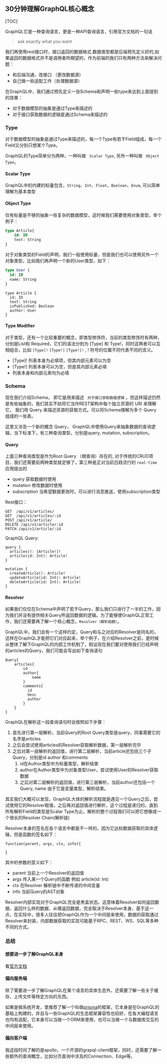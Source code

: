 ## 30分钟理解GraphQL核心概念

[TOC]

GraphQL它是一种查询语言，更是一种API查询语言，引用官方文档的一句话

> ask exactly what you want

我们再使用rest接口时，接口返回的数据格式.数据类型都是后端预先定义好的,如果返回的数据格式并不是调用者所期望的，作为前端的我们只有两种方法来解决问题：

- 和后端沟通，改接口 （更改数据源）
- 自己做一些适配工作（处理数据源）

在GraphQL中，我们通过预先定义一张Schema和声明一些type来达到上面提到的效果：

- 对于数据模型的抽象是通过Type来描述的
- 对于接口获取数据的逻辑是通过Schema来描述的

### Type

对于数据模型的抽象是通过Type来描述的，每一个Type有若干Field组成，每一个Field又分别只想某个Type。

GraphQL的Type简单分为两种，一种叫做 ` Scalar Type`, 另外一种叫做 ` Object Type`。

####  Scalar Type

GraphQL中的内建的标量包含，`String`、`Int`、`Float`、`Boolean`、`Enum`, 可以简单理解为基本类型

#### Object Type

仅有标量是不够的抽象一些复杂的数据模型，这时候我们需要使用对象类型，举个例子：

`````sql
type Article{
    id: ID
    text: String
}
`````

对于对象类型的Field的声明，我们一般使用标量，但是我们也可以使用另外一个对象类型，比如我们再声明一个新的User类型，如下：

~~~~sql
type User {
  id: ID
  name: String
}
~~~~

`````mysql
type Article {
  id: ID
  text: String
  isPublished: Boolean
  author: User
}
`````

#### Type Modifier

对于类型，还有一个比较重要的概念，即类型修饰符，当前的类型修饰符有两种，分别是List和 Required，它们的语法分别为 [Type] 和 Type!，同时这两者可以互相组合，比如 `[Type]!` `[Type!]` `[Type!]!`  , ! 符号的位置不同代表不同的含义。

- [Type]!  列表本身为必填项，但其内部元素可以为空
- [Type!] 列表本身可以为空，但是其内部元素必填 
- 列表本身和内部元素均为必填

### Schema

现在我们介绍Schema， 即它是用来描述 ` 对于接口获取数据逻辑` ，但这样描述仍然是有些抽象的，我们其实不妨将它当作REST架构中每个独立资源的 URI 来理解它， 我们用 Query 来描述资源的获取方式。可以将Schema理解为多个 Query 组成的一张表。

这里又涉及一个新的概念 Query， GraphQL中使用Query来抽象数据的查询逻辑，当下标准下，有三种查询类型，分别是query, mutation, subscription。

#### Query

上面三种查询类型是作为Root Query （根查询）存在的,  对于传统的CRUD项目，我们还需要前两种类型就足够了，第三种是正对当前日趋流行的 `real-time` 应用提出的

- query 获取数据时使用
- mutation 修改数据时使用
- subscription 当希望数据更改时，可以进行消息推送，使用subscription类型

Rest接口：

~~~~~~
GET  /api/v1/articles/
GET  /api/v1/articles/:id
POST /api/v1/article/
DELETE /api/v1/article/:id
PATCH /api/v1/article/:id
~~~~~~

QraphQL Query:

~~~~~~
query {
  articles(): [Article!]!
  article(id: Int): Article!
}

mutation {
  createArticle(): Article!
  updateArticle(id: Int): Article!
  deleteArticle(id: Int): Article!
}
~~~~~~

#### Resolver

如果我们仅仅在Schema中声明了若干Query，那么我们只进行了一半的工作，因为我们并没有提供相关Query所返回数据的逻辑。为了能够使GraphQL正常工作，我们还需要再了解一个核心概念，`Resolver（解析函数）`。

GraphQL中，我们会有一个这样约定，Query和与之对应的Resolver是同名的，这样在GraphQL才能把它们对应起来，举个例子，在介绍Resolver之前，是时候从整体了解下GraphQL的内部工作机制了，假设现在我们要对使用我们已经声明的articles的Query，我们可能会写出如下查询语句

~~~~~
Query{
    articles{
        id
        author{
            name
        }
        comments{
     	  id
       	  desc
       	  author
        }
    }
}
~~~~~

GraphQL在解析这一段查询语句时会按照如下步骤：

1. 首先进行第一层解析，当前Query的Root Query类型是query，同事需要它的名字是articles
2. 之后会尝试使用articles的Resolver获取解析数据，第一层解析完毕
3. 之后对第一层解析的返回值，进行第二层解析，当前article还包括三个子Query，分别是id author 和comments
   1. id在Author类型中为标量类型，解析结束
   2. author在Author类型中为对象类型User，尝试使用User的Resolver获取数据
   3. 之后对第二层解析的返回值，进行第三层解析，当前author还包括一个Query, name 由于它是变量类型，解析结束。

其实我们大概可以发现，GraphQL大体的解析流程就是遇见一个Query之后，尝试使用它的Resolver取值，之后再对返回值进行解析，这个过程是递归的，直到所有解析Field的类型是Scalar Type为止。解析的整个过程我们可以把它想像成一个很长的Resolver Chain(解析链)

Resolver本身的签名在各个语言中都是不一样的，因为它达标数据获取的具体逻辑，但是函数的签名如下：

~~~~~
function(parent, args, ctx, info){
    
}
~~~~~

其中的参数的意义如下：

- parent 当前上一个Resolver的返回值
- args  传入某一个Query的函数  例如 article(id: Int)
- ctx 在Resolver 解析链中不断传递的中间变量
- info 当前Query的AST对象

Resolver内部实现对于GraphQL完全是黑盒状态。这意味着Resolver如何返回数据、返回什么样的数据、从哪返回数据，完全取决于Resolver本身，基于这一点，在实际中，很多人往往把GraphQL作为一个中间层来使用，数据的获取通过Resolver来封装，内部数据获取的实现可能基于RPC、REST、WS、SQL等多种不同的方式。

### 总结

#### 想要进一步了解GraphQL本身

看[官方文档](https://www.howtographql.com/)

#### 偏向服务端

除了需要进一步了解GraphQL在某个语言的具体生态外，还需要了解一些关于缓存、上传文件等特定方向的东西。

如果是做系统开发，里推荐了解一个叫做[prisma](https://www.prisma.io/docs/)的框架，它本身是在GraphQL的基础上构建的，并且与一些GraphQL的生态框架兼容性也较好，在各大编程语言也均有适配，它本身可以当做一个ORM来使用，也可以当做一个与数据库交互的中间层来使用。

#### 偏向客户端

我这段时间了解的是apollo，一个开源的grapql-client框架，同时，还需要了解一些额外的查询概念，比如分页查询中涉及的Connection、Edge等。





